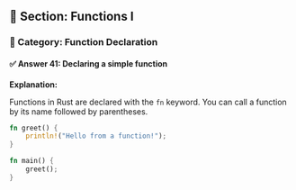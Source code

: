 ## 📘 Section: Functions I  
### 🔹 Category: Function Declaration  
#### ✅ Answer 41: Declaring a simple function

**Explanation:**

Functions in Rust are declared with the `fn` keyword. You can call a function by its name followed by parentheses.

```rust
fn greet() {
    println!("Hello from a function!");
}

fn main() {
    greet();
}
```
